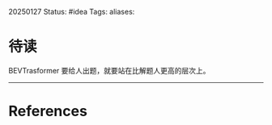 20250127
Status: #idea
Tags: 
aliases: 
# 待读
BEVTrasformer
要给人出题，就要站在比解题人更高的层次上。













---
# References
